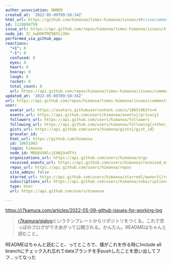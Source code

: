 ```yaml
---
author_association: OWNER
created_at: '2022-05-09T09:58:34Z'
html_url: https://github.com/himanoa/times-himanoa/issues/4#issuecomment-1120894759
id: 1120894759
issue_url: https://api.github.com/repos/himanoa/times-himanoa/issues/4
node_id: IC_kwDOHTMZ985Cz38n
performed_via_github_app: 
reactions:
  "+1": 0
  "-1": 0
  confused: 0
  eyes: 0
  heart: 0
  hooray: 0
  laugh: 0
  rocket: 0
  total_count: 0
  url: https://api.github.com/repos/himanoa/times-himanoa/issues/comments/1120894759/reactions
updated_at: '2022-05-09T09:58:34Z'
url: https://api.github.com/repos/himanoa/times-himanoa/issues/comments/1120894759
user:
  avatar_url: https://avatars.githubusercontent.com/u/18651963?v=4
  events_url: https://api.github.com/users/himanoa/events{/privacy}
  followers_url: https://api.github.com/users/himanoa/followers
  following_url: https://api.github.com/users/himanoa/following{/other_user}
  gists_url: https://api.github.com/users/himanoa/gists{/gist_id}
  gravatar_id: ''
  html_url: https://github.com/himanoa
  id: 18651963
  login: himanoa
  node_id: MDQ6VXNlcjE4NjUxOTYz
  organizations_url: https://api.github.com/users/himanoa/orgs
  received_events_url: https://api.github.com/users/himanoa/received_events
  repos_url: https://api.github.com/users/himanoa/repos
  site_admin: false
  starred_url: https://api.github.com/users/himanoa/starred{/owner}{/repo}
  subscriptions_url: https://api.github.com/users/himanoa/subscriptions
  type: User
  url: https://api.github.com/users/himanoa

---
```

https://r7kamura.com/articles/2022-05-09-github-issues-for-working-log
> [r7kamura/gialog](https://github.com/r7kamura/gialog)というテンプレートからリポジトリをつくる。これで空っぽのブログができあがって公開される。かんたん。READMEはちゃんと読むこと。

READMEはちゃんと読むこと、ってところで、僕がこれを作る時にInclude all branchにチェック入れ忘れてdataブランチを手pushしたことを思い出してフフ…ってなった